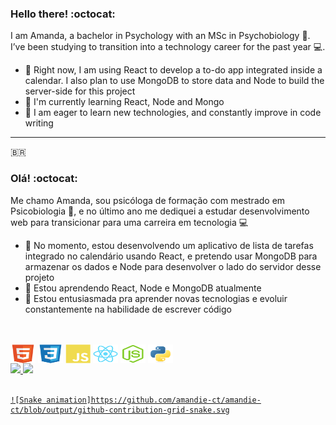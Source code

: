 ### Hello there! :octocat:

I am Amanda, a bachelor in Psychology with an MSc in Psychobiology :brain:. I’ve been studying to transition into a technology career for the past year :computer:. 

- 🔭 Right now, I am using React to develop a to-do app integrated inside a calendar. I also plan to use MongoDB to store data and Node to build the server-side for this project
- 🌱 I'm currently learning React, Node and Mongo
- :herb: I am eager to learn new technologies, and constantly improve in code writing

----
:brazil: 

### Olá! :octocat:

Me chamo Amanda, sou psicóloga de formação com mestrado em Psicobiologia :brain:, e no último ano me dediquei a estudar desenvolvimento web para transicionar para uma carreira em tecnologia :computer:

- 🔭 No momento, estou desenvolvendo um aplicativo de lista de tarefas integrado no calendário usando React, e pretendo usar MongoDB para armazenar os dados e Node para desenvolver o lado do servidor desse projeto
- 🌱 Estou aprendendo React, Node e MongoDB atualmente
- :herb: Estou entusiasmada pra aprender novas tecnologias e evoluir constantemente na habilidade de escrever código

<br>

<div style="display: inline-block"><br>
  <img align="center" alt="HTML" height="30" width="40" src="https://raw.githubusercontent.com/devicons/devicon/master/icons/html5/html5-original.svg">
  <img align="center" alt="CSS" height="30" width="40" src="https://raw.githubusercontent.com/devicons/devicon/master/icons/css3/css3-original.svg">
  <img align="center" alt="Js" height="30" width="40" src="https://raw.githubusercontent.com/devicons/devicon/master/icons/javascript/javascript-plain.svg">
  <img align="center" alt="React" height="30" width="40" src="https://raw.githubusercontent.com/devicons/devicon/master/icons/react/react-original.svg">
  <img align="center" alt="Node" height="30" width="40" src="https://raw.githubusercontent.com/devicons/devicon/master/icons/nodejs/nodejs-original.svg">
  <img align="center" alt="Python" height="30" width="40" src="https://raw.githubusercontent.com/devicons/devicon/master/icons/python/python-original.svg">
</div><br>

 <div>
  <a href="https://github.com/amandie-ct">
  <img height="180em" src="https://github-readme-stats.vercel.app/api?username=amandie-ct&show_icons=true&theme=dracula&include_all_commits=true&count_private=true"/>
  <img height="180em" src="https://github-readme-stats.vercel.app/api/top-langs/?username=amandie-ct&layout=compact&langs_count=7&theme=dracula"/>
</div><br>
  
    ![Snake animation]https://github.com/amandie-ct/amandie-ct/blob/output/github-contribution-grid-snake.svg
  
<!--
**amandie-ct/amandie-ct** is a ✨ _special_ ✨ repository because its `README.md` (this file) appears on your GitHub profile.

Here are some ideas to get you started:

I'm Amanda, a bachelor in Psychology with a MSc in Psychobiology :brain:, and I'm pursuing a 

- 🔭 I’m currently working on ...
- 🌱 I’m currently learning ...
- 👯 I’m looking to collaborate on ...
- 🤔 I’m looking for help with ...
- 💬 Ask me about ...
- 📫 How to reach me: ...
- 😄 Pronouns: ...
- ⚡ Fun fact: ...
-->
